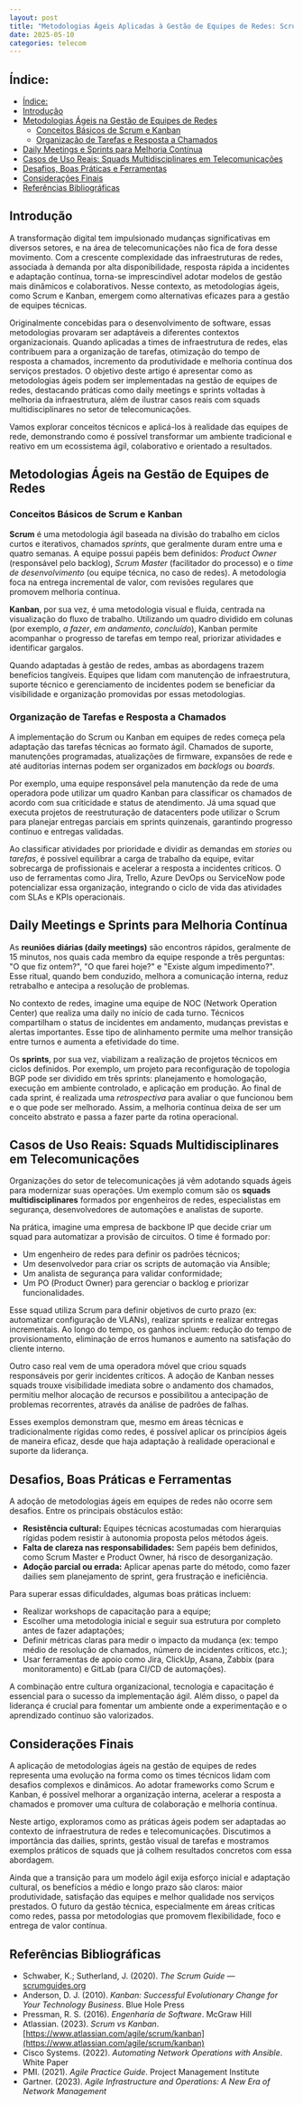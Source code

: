 ```yaml
---
layout: post
title: "Metodologias Ágeis Aplicadas à Gestão de Equipes de Redes: Scrum e Kanban na Infraestrutura de Telecomunicações"
date: 2025-05-10
categories: telecom
---
```


## Índice:

- [Índice:](#índice)
- [Introdução](#introdução)
- [Metodologias Ágeis na Gestão de Equipes de Redes](#metodologias-ágeis-na-gestão-de-equipes-de-redes)
  - [Conceitos Básicos de Scrum e Kanban](#conceitos-básicos-de-scrum-e-kanban)
  - [Organização de Tarefas e Resposta a Chamados](#organização-de-tarefas-e-resposta-a-chamados)
- [Daily Meetings e Sprints para Melhoria Contínua](#daily-meetings-e-sprints-para-melhoria-contínua)
- [Casos de Uso Reais: Squads Multidisciplinares em Telecomunicações](#casos-de-uso-reais-squads-multidisciplinares-em-telecomunicações)
- [Desafios, Boas Práticas e Ferramentas](#desafios-boas-práticas-e-ferramentas)
- [Considerações Finais](#considerações-finais)
- [Referências Bibliográficas](#referências-bibliográficas)


## Introdução

A transformação digital tem impulsionado mudanças significativas em diversos setores, e na área de telecomunicações não fica de fora desse movimento. Com a crescente complexidade das infraestruturas de redes, associada à demanda por alta disponibilidade, resposta rápida a incidentes e adaptação contínua, torna-se imprescindível adotar modelos de gestão mais dinâmicos e colaborativos. Nesse contexto, as metodologias ágeis, como Scrum e Kanban, emergem como alternativas eficazes para a gestão de equipes técnicas.

Originalmente concebidas para o desenvolvimento de software, essas metodologias provaram ser adaptáveis a diferentes contextos organizacionais. Quando aplicadas a times de infraestrutura de redes, elas contribuem para a organização de tarefas, otimização do tempo de resposta a chamados, incremento da produtividade e melhoria contínua dos serviços prestados. O objetivo deste artigo é apresentar como as metodologias ágeis podem ser implementadas na gestão de equipes de redes, destacando práticas como daily meetings e sprints voltadas à melhoria da infraestrutura, além de ilustrar casos reais com squads multidisciplinares no setor de telecomunicações.

Vamos explorar conceitos técnicos e aplicá-los à realidade das equipes de rede, demonstrando como é possível transformar um ambiente tradicional e reativo em um ecossistema ágil, colaborativo e orientado a resultados.


## Metodologias Ágeis na Gestão de Equipes de Redes

### Conceitos Básicos de Scrum e Kanban

**Scrum** é uma metodologia ágil baseada na divisão do trabalho em ciclos curtos e iterativos, chamados *sprints*, que geralmente duram entre uma e quatro semanas. A equipe possui papéis bem definidos: *Product Owner* (responsável pelo backlog), *Scrum Master* (facilitador do processo) e o *time de desenvolvimento* (ou equipe técnica, no caso de redes). A metodologia foca na entrega incremental de valor, com revisões regulares que promovem melhoria contínua.

**Kanban**, por sua vez, é uma metodologia visual e fluida, centrada na visualização do fluxo de trabalho. Utilizando um quadro dividido em colunas (por exemplo, *a fazer*, *em andamento*, *concluído*), Kanban permite acompanhar o progresso de tarefas em tempo real, priorizar atividades e identificar gargalos.

Quando adaptadas à gestão de redes, ambas as abordagens trazem benefícios tangíveis. Equipes que lidam com manutenção de infraestrutura, suporte técnico e gerenciamento de incidentes podem se beneficiar da visibilidade e organização promovidas por essas metodologias.


### Organização de Tarefas e Resposta a Chamados

A implementação do Scrum ou Kanban em equipes de redes começa pela adaptação das tarefas técnicas ao formato ágil. Chamados de suporte, manutenções programadas, atualizações de firmware, expansões de rede e até auditorias internas podem ser organizados em *backlogs* ou *boards*.

Por exemplo, uma equipe responsável pela manutenção da rede de uma operadora pode utilizar um quadro Kanban para classificar os chamados de acordo com sua criticidade e status de atendimento. Já uma squad que executa projetos de reestruturação de datacenters pode utilizar o Scrum para planejar entregas parciais em sprints quinzenais, garantindo progresso contínuo e entregas validadas.

Ao classificar atividades por prioridade e dividir as demandas em *stories* ou *tarefas*, é possível equilibrar a carga de trabalho da equipe, evitar sobrecarga de profissionais e acelerar a resposta a incidentes críticos. O uso de ferramentas como Jira, Trello, Azure DevOps ou ServiceNow pode potencializar essa organização, integrando o ciclo de vida das atividades com SLAs e KPIs operacionais.


## Daily Meetings e Sprints para Melhoria Contínua

As **reuniões diárias (daily meetings)** são encontros rápidos, geralmente de 15 minutos, nos quais cada membro da equipe responde a três perguntas: "O que fiz ontem?", "O que farei hoje?" e "Existe algum impedimento?". Esse ritual, quando bem conduzido, melhora a comunicação interna, reduz retrabalho e antecipa a resolução de problemas.

No contexto de redes, imagine uma equipe de NOC (Network Operation Center) que realiza uma daily no início de cada turno. Técnicos compartilham o status de incidentes em andamento, mudanças previstas e alertas importantes. Esse tipo de alinhamento permite uma melhor transição entre turnos e aumenta a efetividade do time.

Os **sprints**, por sua vez, viabilizam a realização de projetos técnicos em ciclos definidos. Por exemplo, um projeto para reconfiguração de topologia BGP pode ser dividido em três sprints: planejamento e homologação, execução em ambiente controlado, e aplicação em produção. Ao final de cada sprint, é realizada uma *retrospectiva* para avaliar o que funcionou bem e o que pode ser melhorado. Assim, a melhoria contínua deixa de ser um conceito abstrato e passa a fazer parte da rotina operacional.


## Casos de Uso Reais: Squads Multidisciplinares em Telecomunicações

Organizações do setor de telecomunicações já vêm adotando squads ágeis para modernizar suas operações. Um exemplo comum são os **squads multidisciplinares** formados por engenheiros de redes, especialistas em segurança, desenvolvedores de automações e analistas de suporte.

Na prática, imagine uma empresa de backbone IP que decide criar um squad para automatizar a provisão de circuitos. O time é formado por:

* Um engenheiro de redes para definir os padrões técnicos;
* Um desenvolvedor para criar os scripts de automação via Ansible;
* Um analista de segurança para validar conformidade;
* Um PO (Product Owner) para gerenciar o backlog e priorizar funcionalidades.

Esse squad utiliza Scrum para definir objetivos de curto prazo (ex: automatizar configuração de VLANs), realizar sprints e realizar entregas incrementais. Ao longo do tempo, os ganhos incluem: redução do tempo de provisionamento, eliminação de erros humanos e aumento na satisfação do cliente interno.

Outro caso real vem de uma operadora móvel que criou squads responsáveis por gerir incidentes críticos. A adoção de Kanban nesses squads trouxe visibilidade imediata sobre o andamento dos chamados, permitiu melhor alocação de recursos e possibilitou a antecipação de problemas recorrentes, através da análise de padrões de falhas.

Esses exemplos demonstram que, mesmo em áreas técnicas e tradicionalmente rígidas como redes, é possível aplicar os princípios ágeis de maneira eficaz, desde que haja adaptação à realidade operacional e suporte da liderança.


## Desafios, Boas Práticas e Ferramentas

A adoção de metodologias ágeis em equipes de redes não ocorre sem desafios. Entre os principais obstáculos estão:

* **Resistência cultural:** Equipes técnicas acostumadas com hierarquias rígidas podem resistir à autonomia proposta pelos métodos ágeis.
* **Falta de clareza nas responsabilidades:** Sem papéis bem definidos, como Scrum Master e Product Owner, há risco de desorganização.
* **Adoção parcial ou errada:** Aplicar apenas parte do método, como fazer dailies sem planejamento de sprint, gera frustração e ineficiência.

Para superar essas dificuldades, algumas boas práticas incluem:

* Realizar workshops de capacitação para a equipe;
* Escolher uma metodologia inicial e seguir sua estrutura por completo antes de fazer adaptações;
* Definir métricas claras para medir o impacto da mudança (ex: tempo médio de resolução de chamados, número de incidentes críticos, etc.);
* Usar ferramentas de apoio como Jira, ClickUp, Asana, Zabbix (para monitoramento) e GitLab (para CI/CD de automações).

A combinação entre cultura organizacional, tecnologia e capacitação é essencial para o sucesso da implementação ágil. Além disso, o papel da liderança é crucial para fomentar um ambiente onde a experimentação e o aprendizado contínuo são valorizados.


## Considerações Finais

A aplicação de metodologias ágeis na gestão de equipes de redes representa uma evolução na forma como os times técnicos lidam com desafios complexos e dinâmicos. Ao adotar frameworks como Scrum e Kanban, é possível melhorar a organização interna, acelerar a resposta a chamados e promover uma cultura de colaboração e melhoria contínua.

Neste artigo, exploramos como as práticas ágeis podem ser adaptadas ao contexto de infraestrutura de redes e telecomunicações. Discutimos a importância das dailies, sprints, gestão visual de tarefas e mostramos exemplos práticos de squads que já colhem resultados concretos com essa abordagem.

Ainda que a transição para um modelo ágil exija esforço inicial e adaptação cultural, os benefícios a médio e longo prazo são claros: maior produtividade, satisfação das equipes e melhor qualidade nos serviços prestados. O futuro da gestão técnica, especialmente em áreas críticas como redes, passa por metodologias que promovem flexibilidade, foco e entrega de valor contínua.


## Referências Bibliográficas

* Schwaber, K.; Sutherland, J. (2020). *The Scrum Guide* — [scrumguides.org](https://scrumguides.org)
* Anderson, D. J. (2010). *Kanban: Successful Evolutionary Change for Your Technology Business*. Blue Hole Press
* Pressman, R. S. (2016). *Engenharia de Software*. McGraw Hill
* Atlassian. (2023). *Scrum vs Kanban*. [https://www.atlassian.com/agile/scrum/kanban](https://www.atlassian.com/agile/scrum/kanban)
* Cisco Systems. (2022). *Automating Network Operations with Ansible*. White Paper
* PMI. (2021). *Agile Practice Guide*. Project Management Institute
* Gartner. (2023). *Agile Infrastructure and Operations: A New Era of Network Management*

